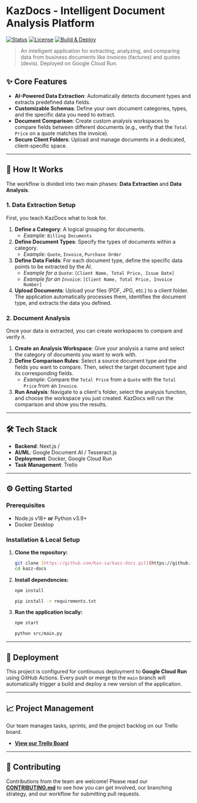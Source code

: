 # KazDocs - Intelligent Document Analysis Platform

[![Status](https://img.shields.io/badge/status-active-success.svg)](https://github.com/Kaz-ia/kazz-docs)
[![License](https://img.shields.io/badge/license-MIT-blue.svg)](/LICENSE)
[![Build & Deploy](https://github.com/Kaz-ia/kazz-docs/actions/workflows/deploy-to-cloud-run.yml/badge.svg)](https://github.com/Kaz-ia/kazz-docs/actions)

> An intelligent application for extracting, analyzing, and comparing data from business documents like invoices (factures) and quotes (devis). Deployed on Google Cloud Run.

## ✨ Core Features

-   **AI-Powered Data Extraction**: Automatically detects document types and extracts predefined data fields.
-   **Customizable Schemas**: Define your own document categories, types, and the specific data you need to extract.
-   **Document Comparison**: Create custom analysis workspaces to compare fields between different documents (e.g., verify that the `Total Price` on a quote matches the invoice).
-   **Secure Client Folders**: Upload and manage documents in a dedicated, client-specific space.

---

## 🚀 How It Works

The workflow is divided into two main phases: **Data Extraction** and **Data Analysis**.

### 1. Data Extraction Setup

First, you teach KazDocs what to look for.

1.  **Define a Category**: A logical grouping for documents.
    * *Example*: `Billing Documents`
2.  **Define Document Types**: Specify the types of documents within a category.
    * *Example*: `Quote`, `Invoice`, `Purchase Order`
3.  **Define Data Fields**: For each document type, define the specific data points to be extracted by the AI.
    * *Example for a `Quote`*: `[Client Name, Total Price, Issue Date]`
    * *Example for an `Invoice`*: `[Client Name, Total Price, Invoice Number]`
4.  **Upload Documents**: Upload your files (PDF, JPG, etc.) to a client folder. The application automatically processes them, identifies the document type, and extracts the data you defined.

### 2. Document Analysis

Once your data is extracted, you can create workspaces to compare and verify it.

1.  **Create an Analysis Workspace**: Give your analysis a name and select the category of documents you want to work with.
2.  **Define Comparison Rules**: Select a source document type and the fields you want to compare. Then, select the target document type and its corresponding fields.
    * *Example*: Compare the `Total Price` from a `Quote` with the `Total Price` from an `Invoice`.
3.  **Run Analysis**: Navigate to a client's folder, select the analysis function, and choose the workspace you just created. KazDocs will run the comparison and show you the results.

---

## 🛠️ Tech Stack

-   **Backend**: Next.js / 
-   **AI/ML**: Google Document AI / Tesseract.js
-   **Deployment**: Docker, Google Cloud Run
-   **Task Management**: Trello

---

## ⚙️ Getting Started

### Prerequisites

-   Node.js v18+ **or** Python v3.9+
-   Docker Desktop

### Installation & Local Setup

1.  **Clone the repository:**
    ```sh
    git clone [https://github.com/Kaz-ia/kazz-docs.git](https://github.com/Kaz-ia/kazz-docs.git)
    cd kazz-docs
    ```

2.  **Install dependencies:**
    ```sh
    npm install
    ```
    ```sh
    pip install -r requirements.txt
    ```

3.  **Run the application locally:**
    ```sh
    npm start
    ```
    ```sh
    python src/main.py
    ```

---

## 🚀 Deployment

This project is configured for continuous deployment to **Google Cloud Run** using GitHub Actions. Every push or merge to the `main` branch will automatically trigger a build and deploy a new version of the application.

---

## 📈 Project Management

Our team manages tasks, sprints, and the project backlog on our Trello board.

-   **[View our Trello Board](https://trello.com/b/8ZAohWE5/kaz-docs-migration)**

---

## 🤝 Contributing

Contributions from the team are welcome! Please read our [**CONTRIBUTING.md**](/CONTRIBUTING.md) to see how you can get involved, our branching strategy, and our workflow for submitting pull requests.
